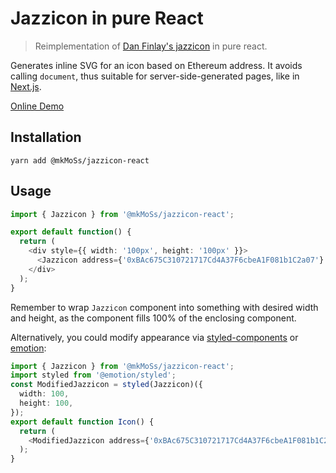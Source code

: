 # Jazzicon in pure React

> Reimplementation of [Dan Finlay's jazzicon](https://github.com/danfinlay/jazzicon) in pure react.

Generates inline SVG for an icon based on Ethereum address. It avoids calling `document`, thus suitable for server-side-generated pages, like in [Next.js](https://nextjs.org).

[Online Demo](https://ukstv.github.io/jazzicon-react/)

## Installation

```
yarn add @mkMoSs/jazzicon-react
```

## Usage

```typescript jsx
import { Jazzicon } from '@mkMoSs/jazzicon-react';

export default function() {
  return (
    <div style={{ width: '100px', height: '100px' }}>
      <Jazzicon address={'0xBAc675C310721717Cd4A37F6cbeA1F081b1C2a07'} />
    </div>
  );
}
```

Remember to wrap `Jazzicon` component into something with desired width and height, as the component fills 100% of the enclosing component.

Alternatively, you could modify appearance via [styled-components](https://styled-components.com) or [emotion](https://emotion.sh):

```typescript jsx
import { Jazzicon } from '@mkMoSs/jazzicon-react';
import styled from '@emotion/styled';
const ModifiedJazzicon = styled(Jazzicon)({
  width: 100,
  height: 100,
});
export default function Icon() {
  return (
    <ModifiedJazzicon address={'0xBAc675C310721717Cd4A37F6cbeA1F081b1C2a07'} />
  );
}
```
